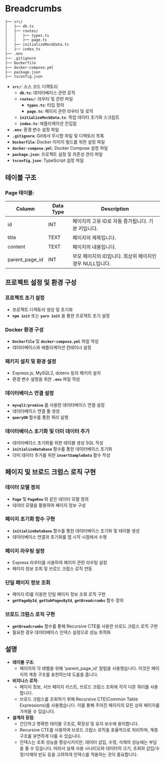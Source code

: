 # **Breadcrumbs**

```bash
├── src/
│   ├── db.ts
│   ├── routes/
│   │   ├── types.ts
│   │   ├── page.ts
│   ├── initializeMockData.ts
│   ├── index.ts
├── .env
├── .gitignore
├── Dockerfile
├── docker-compose.yml
├── package.json
├── tsconfig.json
```

- **`src/`**: 소스 코드 디렉토리
    - **`db.ts`**: 데이터베이스 관련 로직
    - **`routes/`**: 라우터 및 관련 파일
        - **`types.ts`**: 타입 정의
        - **`page.ts`**: 페이지 관련 라우터 및 로직
    - **`initializeMockData.ts`**: 목업 데이터 초기화 스크립트
    - **`index.ts`**: 애플리케이션 진입점
- **`.env`**: 환경 변수 설정 파일
- **`.gitignore`**: Git에서 무시할 파일 및 디렉토리 목록
- **`Dockerfile`**: Docker 이미지 빌드를 위한 설정 파일
- **`docker-compose.yml`**: Docker Compose 설정 파일
- **`package.json`**: 프로젝트 설정 및 의존성 관리 파일
- **`tsconfig.json`**: TypeScript 설정 파일

## **테이블 구조**

### **Page 테이블:**

| Column | Data Type | Description |
| --- | --- | --- |
| id | INT | 페이지의 고유 ID로 자동 증가됩니다. 기본 키입니다. |
| title | TEXT | 페이지의 제목입니다. |
| content | TEXT | 페이지의 내용입니다. |
| parent_page_id | INT | 부모 페이지의 ID입니다. 최상위 페이지인 경우 NULL입니다. |

## **프로젝트 설정 및 환경 구성**

### **프로젝트 초기 설정**

- 프로젝트 디렉토리 생성 및 초기화
- **`npm init`** 또는 **`yarn init`** 을 통한 프로젝트 초기 설정

### **Docker 환경 구성**

- **`Dockerfile`** 및 **`docker-compose.yml`** 파일 작성
- 데이터베이스와 애플리케이션 컨테이너 설정

### **패키지 설치 및 환경 설정**

- Express.js, MySQL2, dotenv 등의 패키지 설치
- 환경 변수 설정을 위한 **`.env`** 파일 작성

### **데이터베이스 연결 설정**

- **`mysql2/promise`** 를 사용한 데이터베이스 연결 설정
- 데이터베이스 연결 풀 생성
- **`queryDB`** 함수를 통한 쿼리 실행

### **데이터베이스 초기화 및 더미 데이터 추가**

- 데이터베이스 초기화를 위한 테이블 생성 SQL 작성
- **`initializeDatabase`** 함수를 통한 데이터베이스 초기화
- 더미 데이터 추가를 위한 **`insertSampleData`** 함수 작성

## **페이지 및 브로드 크럼스 로직 구현**

### **데이터 모델 정의**

- **`Page`** 및 **`PageRow`** 와 같은 데이터 모델 정의
- 데이터 모델을 활용하여 페이지 정보 구성

### **페이지 초기화 함수 구현**

- **`initializeDatabase`** 함수를 통한 데이터베이스 초기화 및 테이블 생성
- 데이터베이스 연결과 초기화를 앱 시작 시점에서 수행

### **페이지 라우팅 설정**

- Express 라우터를 사용하여 페이지 관련 라우팅 설정
- 페이지 정보 조회 및 브로드 크럼스 로직 연동

### **단일 페이지 정보 조회**

- 페이지 ID를 이용한 단일 페이지 정보 조회 로직 구현
- **`getPageById`**, **`getSubPagesById`**, **`getBreadcrumbs`** 함수 정의

### **브로드 크럼스 로직 구현**

- **`getBreadcrumbs`** 함수를 통해 Recursive CTE를 사용한 브로드 크럼스 로직 구현
- 필요한 경우 데이터베이스 인덱스 설정으로 성능 최적화

## **설명**

- **테이블 구조**:
    - 페이지의 각 레벨을 위해 'parent_page_id' 칼럼을 사용했습니다. 이것은 페이지의 계층 구조를 표현하는데 도움을 줍니다.
- **비지니스 로직**:
    - 페이지 정보, 서브 페이지 리스트, 브로드 크럼스 조회에 각각 다른 쿼리를 사용합니다.
    - 브로드 크럼스를 조회하기 위해 Recursive CTE(Common Table Expressions)를 사용했습니다. 이를 통해 주어진 페이지의 모든 상위 페이지를 가져올 수 있습니다.
- **설계의 장점**:
    - 간단하고 명확한 테이블 구조로, 확장성 및 유지 보수에 용이합니다.
    - Recursive CTE를 사용하여 브로드 크럼스 로직을 효율적으로 처리하며, 계층 구조를 유연하게 다룰 수 있습니다.
    - 인덱스는 조회 성능을 향상시키지만, 데이터 삽입, 수정, 삭제의 성능에는 부담을 줄 수 있습니다. 따라서 실제 사용 시나리오와 데이터의 크기, 조회와 삽입/수정/삭제의 빈도 등을 고려하여 인덱스를 적용하는 것이 중요합니다.
